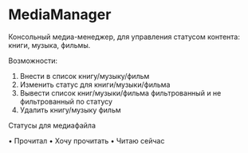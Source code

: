 # MediaManager
Консольный медиа-менеджер, для управления статусом контента: книги, музыка, фильмы.

Возможности:
1.	Внести в список книгу/музыку/фильм
2.	Изменить статус для книги/музыки/фильма
3.	Вывести список книг/музыки/фильма фильтрованный и не фильтрованный по статусу
4.	Удалить книгу/музыку фильм


Статусы для медиафайла

•	Прочитал
•	Хочу прочитать
•	Читаю сейчас
